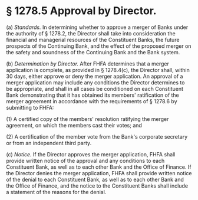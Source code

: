# § 1278.5   Approval by Director.

(a) *Standards.* In determining whether to approve a merger of Banks under the authority of § 1278.2, the Director shall take into consideration the financial and managerial resources of the Constituent Banks, the future prospects of the Continuing Bank, and the effect of the proposed merger on the safety and soundness of the Continuing Bank and the Bank system.


(b) *Determination by Director.* After FHFA determines that a merger application is complete, as provided in § 1278.4(c), the Director shall, within 30 days, either approve or deny the merger application. An approval of a merger application may include any conditions the Director determines to be appropriate, and shall in all cases be conditioned on each Constituent Bank demonstrating that it has obtained its members' ratification of the merger agreement in accordance with the requirements of § 1278.6 by submitting to FHFA:


(1) A certified copy of the members' resolution ratifying the merger agreement, on which the members cast their votes; and


(2) A certification of the member vote from the Bank's corporate secretary or from an independent third party.


(c) *Notice.* If the Director approves the merger application, FHFA shall provide written notice of the approval and any conditions to each Constituent Bank, as well as to each other Bank and the Office of Finance. If the Director denies the merger application, FHFA shall provide written notice of the denial to each Constituent Bank, as well as to each other Bank and the Office of Finance, and the notice to the Constituent Banks shall include a statement of the reasons for the denial.




